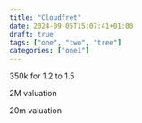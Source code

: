 ```yaml
---
title: "Cloudfret"
date: 2024-09-05T15:07:41+01:00
draft: true
tags: ["one", "two", "tree"]
categories: ["one1"]
---
```


350k for 1.2 to 1.5

2M valuation

20m valuation
